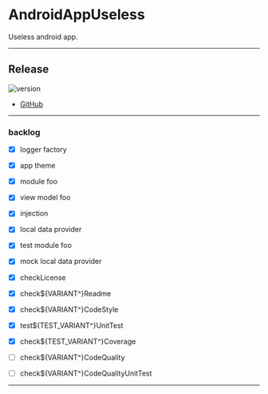 # AndroidAppUseless
Useless android app.

---

## Release

![version](https://img.shields.io/static/v1?label=version&message=0.0.1-1&labelColor=212121&color=2962ff&style=flat)

- [GitHub](https://github.com/StanleyProjects/AndroidAppUseless/releases/tag/0.0.1-1)

---

### backlog

 - [x] logger factory
 - [x] app theme
 - [x] module foo
 - [x] view model foo
 - [x] injection
 - [x] local data provider
 - [x] test module foo
 - [x] mock local data provider

 - [x] checkLicense
 - [x] check${VARIANT^}Readme
 - [x] check${VARIANT^}CodeStyle
 - [x] test${TEST_VARIANT^}UnitTest
 - [x] check${TEST_VARIANT^}Coverage
 - [ ] check${VARIANT^}CodeQuality
 - [ ] check${VARIANT^}CodeQualityUnitTest

---
